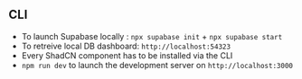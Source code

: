 

## CLI

- To launch Supabase locally : `npx supabase init` + `npx supabase start`
- To retreive local DB dashboard: `http://localhost:54323`
- Every ShadCN component has to be installed via the CLI
- `npm run dev` to launch the development server on `http://localhost:3000`
